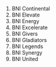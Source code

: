 1. BNI Continental
2. BNI Elevate
3. BNI Energy
4. BNI Excelerate
5. BNI Givers
6. BNI Gladiators
7. BNI Legends
8. BNI Synergy
9. BNI United

